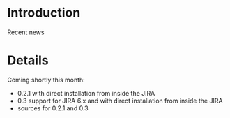 # Introduction #

Recent news


# Details #

Coming shortly this month:
- 0.2.1 with direct installation from inside the JIRA
- 0.3 support for JIRA 6.x and with direct installation from inside the JIRA
- sources for 0.2.1 and 0.3